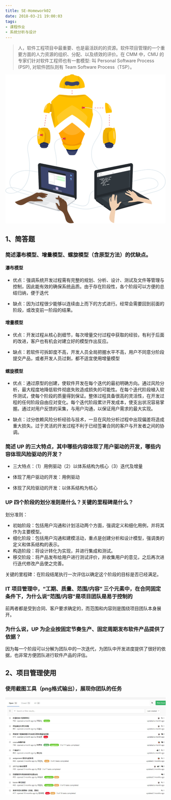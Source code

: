 ```yaml
---
title: SE-Homework02
date: 2018-03-21 19:00:03
tags:
- 课程作业
- 系统分析与设计
---
```


> 人，软件工程项目中最重要、也是最活跃的的资源。软件项目管理的一个重要方面的人力资源的组织、分配、以及绩效的评价。在 CMM 中，CMU 的专家们针对软件工程师也有一套模型: 叫 Personal Software Process (PSP), 对软件团队则有 Team Software Process（TSP）。

<!-- more -->

![test](./images/SE-homework/home-illo-team.svg)

## 1、简答题

### 简述瀑布模型、增量模型、螺旋模型（含原型方法）的优缺点。

#### 瀑布模型

- 优点：强调系统开发过程需有完整的规划、分析、设计、测试及文件等管理与控制，因此能有效的确保系统品质。由于存在阶段性，各个阶段可以方便的总结归纳，便于迭代

- 缺点：因为过程很少能够以连续由上而下的方式进行。经常会需要回到前面的阶段，或改变前一阶段的结果。

#### 增量模型

- 优点：开发过程从核心到细节，每次增量交付过程中获取的经验，有利于后面的改进，客户也有机会对建立好的模型作出反应。

- 缺点：若软件可拆卸度不高，开发人员全局把握水平不高，用户不同意分阶段提交产品，或者开发人员过剩，都不适宜使用增量模型

#### 螺旋模型

- 优点：通过原型的创建，使软件开发在每个迭代的最初明确方向。通过风险分析，最大程度地降低软件彻底失败造成损失的可能性。在每个迭代阶段植入软件测试，使每个阶段的质量得到保证。整体过程具备很高的灵活性，在开发过程的任何阶段自由应对变化。每个迭代阶段累计开发成本，使支出状况容易掌握。通过对用户反馈的采集，与用户沟通，以保证用户需求的最大实现。

- 缺点：过分依赖风险分析经验与技术，一旦在风险分析过程中出现偏差将造成重大损失。过于灵活的开发过程不利于已经签署合同的客户与开发者之间的协调。

### 简述 UP 的三大特点，其中哪些内容体现了用户驱动的开发，哪些内容体现风险驱动的开发？

- 三大特点：（1）用例驱动（2）以体系结构为核心（3）迭代及增量

- 体现了用户驱动的开发：用例驱动

- 体现了风险驱动的开发：以体系结构为核心

### UP 四个阶段的划分准则是什么？关键的里程碑是什么？

划分准则：

- 初始阶段：包括用户沟通和计划活动两个方面，强调定义和细化用例，并将其作为主要模型。
- 细化阶段：包括用户沟通和建模活动，重点是创建分析和设计模型，强调类的定义和体系结构的表示。
- 构造阶段：将设计转化为实现，并进行集成和测试。
- 移交阶段：将产品发布给用户进行测试评价，并收集用户的意见，之后再次进行迭代修改产品使之完善。

关键的里程碑：在阶段结尾执行一次评估以确定这个阶段的目标是否已经满足。

### IT 项目管理中，“工期、质量、范围/内容” 三个元素中，在合同固定条件下，为什么说“范围/内容”是项目团队是易于控制的

前两者都是受到合同、客户要求确定的，而范围和内容则是围绕项目团队本身展开。

### 为什么说，UP 为企业按固定节奏生产、固定周期发布软件产品提供了依据？

因为每一个阶段可以分解为团队中的一次迭代，为团队中开发进度提供了很好的依据，也非常方便团队进行软件产品的评估。

## 2、项目管理使用

### 使用截图工具（png格式输出），展现你团队的任务

![Gitlab](./images/SE-homework/gitlab.jpg)